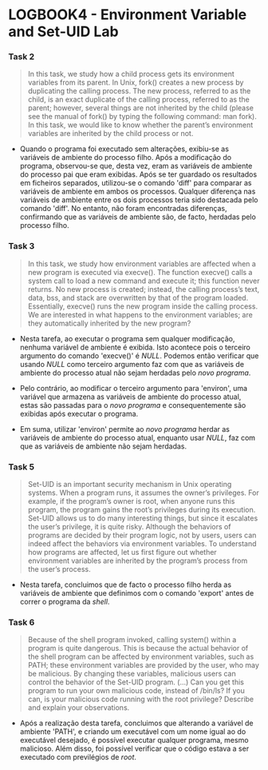 # LOGBOOK4 - Environment Variable and Set-UID Lab

### Task 2
>In this task, we study how a child process gets its environment variables from its parent. In
Unix, fork() creates a new process by duplicating the calling process. The new process,
referred to as the child, is an exact duplicate of the calling process, referred to as the
parent; however, several things are not inherited by the child (please see the manual of
fork() by typing the following command: man fork). In this task, we would like to know
whether the parent’s environment variables are inherited by the child process or not.
- Quando o programa foi executado sem alterações, exibiu-se as variáveis de ambiente do processo filho. Após a modificação do programa, observou-se que, desta vez, eram as variáveis de ambiente do processo pai que eram exibidas. Após se ter guardado os resultados em ficheiros separados, utilizou-se o comando 'diff' para comparar as variáveis de ambiente em ambos os processos. Qualquer diferença nas variáveis de ambiente entre os dois processos teria sido destacada pelo comando 'diff'. No entanto, não foram encontradas diferenças, confirmando que as variáveis de ambiente são, de facto, herdadas pelo processo filho.

### Task 3
>In this task, we study how environment variables are affected when a new program is
executed via execve(). The function execve() calls a system call to load a new command
and execute it; this function never returns. No new process is created; instead, the calling
process’s text, data, bss, and stack are overwritten by that of the program loaded.
Essentially, execve() runs the new program inside the calling process. We are interested
in what happens to the environment variables; are they automatically inherited by the new
program?
- Nesta tarefa, ao executar o programa sem qualquer modificação, nenhuma variável de ambiente é exibida. Isto acontece pois o terceiro argumento do comando 'execve()' é *NULL*. Podemos então verificar que usando *NULL* como terceiro argumento faz com que as variáveis de ambiente do processo atual não sejam herdadas pelo *novo programa*.


- Pelo contrário, ao modificar o terceiro argumento para 'environ', uma variável que armazena as variáveis de ambiente do processo atual, estas são passadas para o *novo programa* e consequentemente são exibidas após executar o programa.


- Em suma, utilizar 'environ' permite ao *novo programa* herdar as variáveis de ambiente do processo atual, enquanto usar *NULL*, faz com que as variáveis de ambiente não sejam herdadas.

### Task 5
>Set-UID is an important security mechanism in Unix operating systems. When a program
runs, it assumes the owner’s privileges. For example, if the program’s owner is root, when
anyone runs this program, the program gains the root’s privileges during its execution.
Set-UID allows us to do many interesting things, but since it escalates the user’s privilege,
it is quite risky. Although the behaviors of programs are decided by their program logic, not
by users, users can indeed affect the behaviors via environment variables. To understand
how programs are affected, let us first figure out whether environment variables are
inherited by the program’s process from the user’s process.
- Nesta tarefa, concluimos que de facto o processo filho herda as variáveis de ambiente que definimos com o comando 'export' antes de correr o programa da *shell*.

### Task 6
>Because of the shell program invoked, calling system() within a program is quite 
dangerous. This is because the actual behavior of the shell program can be affected by 
environment variables, such as PATH; these environment variables are provided by the 
user, who may be malicious. By changing these variables, malicious users can control the 
behavior of the Set-UID program. (...) Can 
you get this program to run your own malicious code, instead of /bin/ls? If you can, is 
your malicious code running with the root privilege? Describe and explain your 
observations.
- Após a realização desta tarefa, concluimos que alterando a variável de ambiente 'PATH', e criando um executável com um nome igual ao do executável desejado, é possível executar qualquer programa, mesmo malicioso. Além disso, foi possível verificar que o código estava a ser executado com previlégios de *root*.
